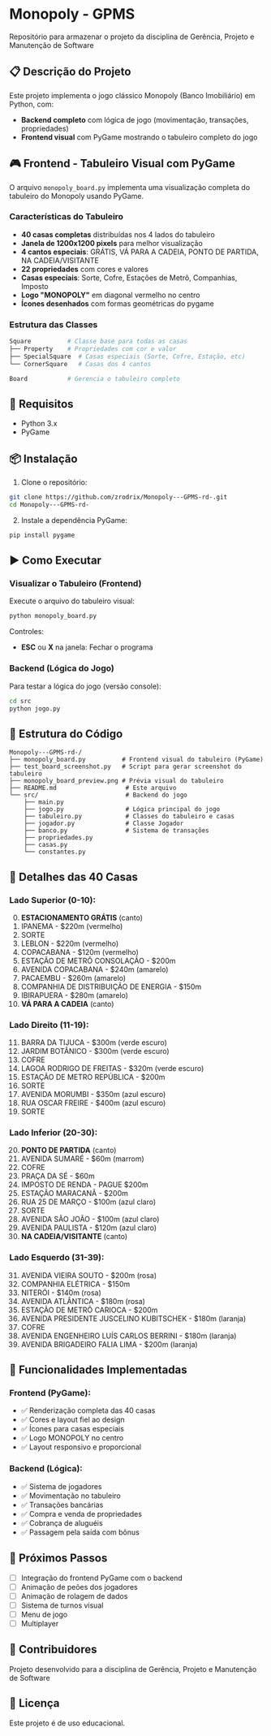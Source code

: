 # Monopoly - GPMS

Repositório para armazenar o projeto da disciplina de Gerência, Projeto e Manutenção de Software

## 📋 Descrição do Projeto

Este projeto implementa o jogo clássico Monopoly (Banco Imobiliário) em Python, com:
- **Backend completo** com lógica de jogo (movimentação, transações, propriedades)
- **Frontend visual** com PyGame mostrando o tabuleiro completo do jogo

## 🎮 Frontend - Tabuleiro Visual com PyGame

O arquivo `monopoly_board.py` implementa uma visualização completa do tabuleiro do Monopoly usando PyGame.

### Características do Tabuleiro

- **40 casas completas** distribuídas nos 4 lados do tabuleiro
- **Janela de 1200x1200 pixels** para melhor visualização
- **4 cantos especiais**: GRÁTIS, VÁ PARA A CADEIA, PONTO DE PARTIDA, NA CADEIA/VISITANTE
- **22 propriedades** com cores e valores
- **Casas especiais**: Sorte, Cofre, Estações de Metrô, Companhias, Imposto
- **Logo "MONOPOLY"** em diagonal vermelho no centro
- **Ícones desenhados** com formas geométricas do pygame

### Estrutura das Classes

```python
Square          # Classe base para todas as casas
├── Property    # Propriedades com cor e valor
├── SpecialSquare  # Casas especiais (Sorte, Cofre, Estação, etc)
└── CornerSquare   # Casas dos 4 cantos

Board           # Gerencia o tabuleiro completo
```

## 🚀 Requisitos

- Python 3.x
- PyGame

## 📦 Instalação

1. Clone o repositório:
```bash
git clone https://github.com/zrodrix/Monopoly---GPMS-rd-.git
cd Monopoly---GPMS-rd-
```

2. Instale a dependência PyGame:
```bash
pip install pygame
```

## ▶️ Como Executar

### Visualizar o Tabuleiro (Frontend)

Execute o arquivo do tabuleiro visual:
```bash
python monopoly_board.py
```

Controles:
- **ESC** ou **X** na janela: Fechar o programa

### Backend (Lógica do Jogo)

Para testar a lógica do jogo (versão console):
```bash
cd src
python jogo.py
```

## 📁 Estrutura do Código

```
Monopoly---GPMS-rd-/
├── monopoly_board.py          # Frontend visual do tabuleiro (PyGame)
├── test_board_screenshot.py   # Script para gerar screenshot do tabuleiro
├── monopoly_board_preview.png # Prévia visual do tabuleiro
├── README.md                   # Este arquivo
└── src/                        # Backend do jogo
    ├── main.py
    ├── jogo.py                 # Lógica principal do jogo
    ├── tabuleiro.py            # Classes do tabuleiro e casas
    ├── jogador.py              # Classe Jogador
    ├── banco.py                # Sistema de transações
    ├── propriedades.py
    ├── casas.py
    └── constantes.py
```

## 🎨 Detalhes das 40 Casas

### Lado Superior (0-10):
0. **ESTACIONAMENTO GRÁTIS** (canto)
1. IPANEMA - $220m (vermelho)
2. SORTE
3. LEBLON - $220m (vermelho)
4. COPACABANA - $120m (vermelho)
5. ESTAÇÃO DE METRÔ CONSOLAÇÃO - $200m
6. AVENIDA COPACABANA - $240m (amarelo)
7. PACAEMBU - $260m (amarelo)
8. COMPANHIA DE DISTRIBUIÇÃO DE ENERGIA - $150m
9. IBIRAPUERA - $280m (amarelo)
10. **VÁ PARA A CADEIA** (canto)

### Lado Direito (11-19):
11. BARRA DA TIJUCA - $300m (verde escuro)
12. JARDIM BOTÂNICO - $300m (verde escuro)
13. COFRE
14. LAGOA RODRIGO DE FREITAS - $320m (verde escuro)
15. ESTAÇÃO DE METRO REPÚBLICA - $200m
16. SORTE
17. AVENIDA MORUMBI - $350m (azul escuro)
18. RUA OSCAR FREIRE - $400m (azul escuro)
19. SORTE

### Lado Inferior (20-30):
20. **PONTO DE PARTIDA** (canto)
21. AVENIDA SUMARÉ - $60m (marrom)
22. COFRE
23. PRAÇA DA SÉ - $60m
24. IMPOSTO DE RENDA - PAGUE $200m
25. ESTAÇÃO MARACANÃ - $200m
26. RUA 25 DE MARÇO - $100m (azul claro)
27. SORTE
28. AVENIDA SÃO JOÃO - $100m (azul claro)
29. AVENIDA PAULISTA - $120m (azul claro)
30. **NA CADEIA/VISITANTE** (canto)

### Lado Esquerdo (31-39):
31. AVENIDA VIEIRA SOUTO - $200m (rosa)
32. COMPANHIA ELÉTRICA - $150m
33. NITERÓI - $140m (rosa)
34. AVENIDA ATLÂNTICA - $180m (rosa)
35. ESTAÇÃO DE METRÔ CARIOCA - $200m
36. AVENIDA PRESIDENTE JUSCELINO KUBITSCHEK - $180m (laranja)
37. COFRE
38. AVENIDA ENGENHEIRO LUÍS CARLOS BERRINI - $180m (laranja)
39. AVENIDA BRIGADEIRO FALIA LIMA - $200m (laranja)


## 🔧 Funcionalidades Implementadas

### Frontend (PyGame):
- ✅ Renderização completa das 40 casas
- ✅ Cores e layout fiel ao design
- ✅ Ícones para casas especiais
- ✅ Logo MONOPOLY no centro
- ✅ Layout responsivo e proporcional

### Backend (Lógica):
- ✅ Sistema de jogadores
- ✅ Movimentação no tabuleiro
- ✅ Transações bancárias
- ✅ Compra e venda de propriedades
- ✅ Cobrança de aluguéis
- ✅ Passagem pela saída com bônus

## 🎯 Próximos Passos

- [ ] Integração do frontend PyGame com o backend
- [ ] Animação de peões dos jogadores
- [ ] Animação de rolagem de dados
- [ ] Sistema de turnos visual
- [ ] Menu de jogo
- [ ] Multiplayer

## 👥 Contribuidores

Projeto desenvolvido para a disciplina de Gerência, Projeto e Manutenção de Software

## 📄 Licença

Este projeto é de uso educacional.

